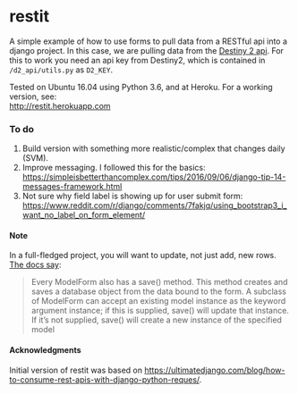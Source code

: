 # restit
A simple example of how to use forms to pull data from a RESTful api into a django project. In this case, we are pulling data from the [Destiny 2 api](https://github.com/Bungie-net/api). For this to work you need an api key from Destiny2, which is contained in `/d2_api/utils.py` as `D2_KEY`.

Tested on Ubuntu 16.04 using Python 3.6, and at Heroku. For a working version, see:    
http://restit.herokuapp.com

### To do
1. Build version with something more realistic/complex that changes daily (SVM).
2. Improve messaging. I followed this for the basics:    
https://simpleisbetterthancomplex.com/tips/2016/09/06/django-tip-14-messages-framework.html
3. Not sure why field label is showing up for user submit form:
https://www.reddit.com/r/django/comments/7fakjq/using_bootstrap3_i_want_no_label_on_form_element/

#### Note
In a full-fledged project, you will want to update, not just add, new rows. [The docs say](https://docs.djangoproject.com/en/1.11/topics/forms/modelforms/#the-save-method):    
> Every ModelForm also has a save() method. This method creates and saves a database object from the data bound to the form. A subclass of ModelForm can accept an existing model instance as the keyword argument instance; if this is supplied, save() will update that instance. If it’s not supplied, save() will create a new instance of the specified model

#### Acknowledgments
Initial version of restit was based on https://ultimatedjango.com/blog/how-to-consume-rest-apis-with-django-python-reques/.
